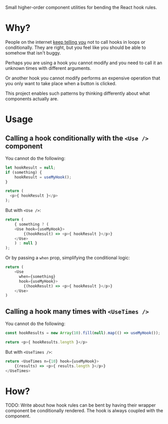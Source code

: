 Small higher-order component utilities for bending the React hook rules.

# Why?

People on the internet [keep telling you](https://reactjs.org/docs/hooks-rules.html) not to call hooks in loops or conditionally. They are right, but you feel like you should be able to somehow that isn't buggy.

Perhaps you are using a hook you cannot modify and you need to call it an unknown times with different arguments.

Or another hook you cannot modify performs an expensive operation that you only want to take place when a button is clicked.

This project enables such patterns by thinking differently about what components actually are.

# Usage

## Calling a hook conditionally with the `<Use />` component

You cannot do the following:

```js
let hookResult = null;
if (something) {
    hookResult = useMyHook();
}

return (
  <p>{ hookResult }</p>
);
```

But with `<Use />`:

```js
return (
    { something ? (
    <Use hook={useMyHook}>
        {(hookResult) => <p>{ hookResult }</p>}
    </Use>
    ) : null }
);
```

Or by passing a `when` prop, simplifying the conditional logic:

```js
return (
    <Use
      when={something}
      hook={useMyHook}>
        {(hookResult) => <p>{ hookResult }</p>}
    </Use>
)
```

## Calling a hook many times with `<UseTimes />`

You cannot do the following:

```js
const hookResults = new Array(10).fill(null).map(() => useMyHook());

return <p>{ hookResults.length }</p>
```

But with `<UseTimes />`:

```js
return <UseTimes n={10} hook={useMyHook}>
    {(results) => <p>{ results.length }</p>}
</UseTimes>
```

# How?

TODO: Write about how hook rules can be bent by having their wrapper component be conditionally rendered. The hook is always coupled with the component.
